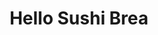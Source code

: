 ---
layout: place
title: "Hello Sushi Brea"
permalink: /california/placentia/hello-sushi-brea.html
stateAbbr: CA
stateName: California
cityName: Placentia
place_id: ChIJ440OB9fV3IARw3_zQ96YwyY
photos:
  - name: >-
      places/ChIJ440OB9fV3IARw3_zQ96YwyY/photos/AUy1YQ0SHOrXY4haBey1YOLfZN8u6XW05qVsvTurV_jw0dUnrmdlPD_clA7xaJa7_IWsREorsnNqlwdHH6uAxS1TC7bR5NfJJefqHuvEdL4jY6rGJX9WAGSZJkOCBxoBnbpwJqfOOercvddqhLye606Qp5erEev1hjDI6OgYmjtUKfNdJvB-Iw0NH0kK0X88KYJOyBPjzR74N8k0pdmtiMlfRqqZgWJ0RgbgvZy8j79vEBKS5Jb-1upwCgX5GxVCKIagEt8POcuOT7APkjeEd83R7CaYBx6XoOxLnvqK8lVhS0ITGw
    widthPx: 3000
    heightPx: 4000
    authorAttributions:
      - displayName: Hello Sushi Brea
        uri: https://maps.google.com/maps/contrib/105252254143684675822
        photoUri: >-
          https://lh3.googleusercontent.com/a-/ALV-UjUDh-BRzam3_I0Nfx-KEnIXLMr2rA2hlCv8MZmeka40fTaycpE=s100-p-k-no-mo
    flagContentUri: >-
      https://www.google.com/local/imagery/report/?cb_client=maps_api_places.places_api&image_key=!1e10!2sAF1QipM_IxWeTxQem1BZsSdjKumv0KvdPOB05zZySAQ4&hl=en-US
    googleMapsUri: >-
      https://www.google.com/maps/place//data=!3m4!1e2!3m2!1sAF1QipM_IxWeTxQem1BZsSdjKumv0KvdPOB05zZySAQ4!2e10!4m2!3m1!1s0x80dcd5d7070e8de3:0x26c398de43f37fc3
  - name: >-
      places/ChIJ440OB9fV3IARw3_zQ96YwyY/photos/AUy1YQ1A55tbtfbZ7sn6l0Eo3u-JRYME4aNby2G1pj64DaX0ADo1m1P5gZrM2jSWc9G9v9XDfUYB_GrRcjkK3ebgfTQeCRI4AdjQQlC5O7IVJj2a43IVV4mCYrpivrPGp77vqdHE5k30MXWpbyTzchMGTcymWpfusHC8hfmuPt0PdlmDLtLqvNuMdEaBLO2lM3-XvWVoT0YUEbujixafJxRUUPqVGY8Ub1qkCqm8bB0PJLyLC-nUqkyEevbOD7BdIkvj73wzP9ODSmoW9JaI0kscgAnwSY1welbsO7mUGxIda-5QQA
    widthPx: 4000
    heightPx: 2011
    authorAttributions:
      - displayName: Hello Sushi Brea
        uri: https://maps.google.com/maps/contrib/105252254143684675822
        photoUri: >-
          https://lh3.googleusercontent.com/a-/ALV-UjUDh-BRzam3_I0Nfx-KEnIXLMr2rA2hlCv8MZmeka40fTaycpE=s100-p-k-no-mo
    flagContentUri: >-
      https://www.google.com/local/imagery/report/?cb_client=maps_api_places.places_api&image_key=!1e10!2sAF1QipPwKadkx3Loj_BD_gl45ar1lt40wfZu37W4xZlq&hl=en-US
    googleMapsUri: >-
      https://www.google.com/maps/place//data=!3m4!1e2!3m2!1sAF1QipPwKadkx3Loj_BD_gl45ar1lt40wfZu37W4xZlq!2e10!4m2!3m1!1s0x80dcd5d7070e8de3:0x26c398de43f37fc3
  - name: >-
      places/ChIJ440OB9fV3IARw3_zQ96YwyY/photos/AUy1YQ1FA-VJLTGXOzHmrVlk_5CWpSCWld1IjPQb9MvaCdVJ8MRHZ1h9cvvWmNmdkYiB6BDORnTUPc7yVbIt3jAmcx5g13ByLNHnqLhIppKXVbf7fsbWKR6tS4UNXa-6qkQ_72Q3_NYR9VA6eASkA_p8IOgy_nzKlCShUSwnRhfVIMSEd9LG7ar2rkhN_cVNLlRh2mM11VNI7k4NHqJ00pqdT1K4sGDaLCGIL4dFckTPlugF8V5oibH_zLj80YyL8gqcp1grvilsI6D-n7Vv7EiQLhCrRT_o--uJufGb57YV5fqYl58tHKwmKc-yS_D5QT2UT9WW7uIMWgdSmUjr3PZ4zX5_tbgvS4C2u3tFDy1pg9OQKoiqMkqaEhWkhYxFbbxYYN4NOL0tSkcgln041FKt7coDNch_nfzONNqNsR5o36ruAu-v
    widthPx: 3024
    heightPx: 4032
    authorAttributions:
      - displayName: Jacob Sto Domingo
        uri: https://maps.google.com/maps/contrib/105360272264652828471
        photoUri: >-
          https://lh3.googleusercontent.com/a/ACg8ocLWS8NMjisS34nAfIvwCfEtoau6D6rRZIRDVW2oI61BdujJHw=s100-p-k-no-mo
    flagContentUri: >-
      https://www.google.com/local/imagery/report/?cb_client=maps_api_places.places_api&image_key=!1e10!2sCIHM0ogKEICAgIDr8__roQE&hl=en-US
    googleMapsUri: >-
      https://www.google.com/maps/place//data=!3m4!1e2!3m2!1sCIHM0ogKEICAgIDr8__roQE!2e10!4m2!3m1!1s0x80dcd5d7070e8de3:0x26c398de43f37fc3
  - name: >-
      places/ChIJ440OB9fV3IARw3_zQ96YwyY/photos/AUy1YQ01tF1XwrOv4EjjxCSTkMqCsDSm1KS1hSoYWcO9d9ICqCDLfzyIzT-pWcCzzSihYeI7EKd2D1iLKcPx0Ih4VQKcKV73llXCRqsmXFcHVVC556W_XZFMDQWVgW5Lh4zTpm9XNeGhvr8UKYAedpDWly2Bl6AgSAaXfzh27XlklqU_RN2B5Nof9brKq1j81YUPmJbJffCSw_INM-AaQEb9EIoWk8BjG2LfO_HyD1nhSH5Xjw-3aPXo8lJXPjJbLJCn67-8Jhm0vmwtCeeQy6JgdyknjvptiJ0J5fi84o8J3VQ-XxXJ6Dep53SY5R5BFdrsI3OMQdLfwRM2Hu-uG_uYoXwnLL5jWF_uSNYiJxyLR21RV6HHxbwupudEIvHkIMSx4d9C7RFdvu6L-qSf3nVU-_S18QD-E1hZlZUSwSi3lsH0FXIw
    widthPx: 3024
    heightPx: 4032
    authorAttributions:
      - displayName: Daniel Fu
        uri: https://maps.google.com/maps/contrib/115167198964465465982
        photoUri: >-
          https://lh3.googleusercontent.com/a-/ALV-UjXKtm5eClLrFvQXT79DE03oIUOGeSTbEFVEhZduNztAmKZPeuWw=s100-p-k-no-mo
    flagContentUri: >-
      https://www.google.com/local/imagery/report/?cb_client=maps_api_places.places_api&image_key=!1e10!2sCIHM0ogKEICAgIDtrfyV_gE&hl=en-US
    googleMapsUri: >-
      https://www.google.com/maps/place//data=!3m4!1e2!3m2!1sCIHM0ogKEICAgIDtrfyV_gE!2e10!4m2!3m1!1s0x80dcd5d7070e8de3:0x26c398de43f37fc3
  - name: >-
      places/ChIJ440OB9fV3IARw3_zQ96YwyY/photos/AUy1YQ1XpMi07Bb6-uCDqrF36m-8vBLxsuwpChcxSsq9HX0RDeSk2UsoeBV3qrHhLU4fI6aof7AzKEF4AQt7uORyjdDir0i4bpJX5ehwMm5UwgSQnlzgj1ghAhB_rG4ZZEBsqpi0WypnIvbIP56bDG_LZjau_v4OVGZVluHs1G3y26wb4eEyBaHK3wmIM2daKBU0Y_yxg1BA0tke7heARC-e9Ar8No_MDrHNQ2_gik2bk-U8diu7v8cuwg6UH7eaTXO-y2wR3pYtNU6pNE05o9JGtHFTPvDFkGCDH5g-IdEwosj9annkQvxbjIltmiCbROwLN_URq2q8pLgP8CXa-fyPO-u3Fr7Szzm9kHrquDeqZ0y1ltNbdocyLL5VFhMy4OEriqi9gMIs_9iEPEiTQq91WjtxMvSXaoWH97LtJQc6KonZ-s2_p2yaqoM9T2UtpA
    widthPx: 4000
    heightPx: 1800
    authorAttributions:
      - displayName: Gman G
        uri: https://maps.google.com/maps/contrib/101724625645990115909
        photoUri: >-
          https://lh3.googleusercontent.com/a-/ALV-UjVmfSD7c2EjG1iMr_I6nA8nGZkBBqbBJKaFHclY3hAkQKG7f0-L=s100-p-k-no-mo
    flagContentUri: >-
      https://www.google.com/local/imagery/report/?cb_client=maps_api_places.places_api&image_key=!1e10!2sCIABIhADycKzRDGOVmfILoUAB0DT&hl=en-US
    googleMapsUri: >-
      https://www.google.com/maps/place//data=!3m4!1e2!3m2!1sCIABIhADycKzRDGOVmfILoUAB0DT!2e10!4m2!3m1!1s0x80dcd5d7070e8de3:0x26c398de43f37fc3
  - name: >-
      places/ChIJ440OB9fV3IARw3_zQ96YwyY/photos/AUy1YQ3tBk0Kki0fGq-UDb2naIcrovVW2njiB2gAvombjub4lL-0Vz-m9L7pVxqReynqaR8RBN6Y6z5gorcRX6dUJgepoX-UBY8YH4wEoheGK6hGvd2sf5nQHTShhIR1VEUIssvBC8qFYxrLBfq4oUQrJrspjGWifhb5TrcJlc8ZcbRxrbn02A_3TJzIc3jdKS6WdgjRnjQVzwSsySGvqLj4H0GowSkprslK21LUsjfwl5Hc0ddWRZ4IYmjgBlcwdRaQfdjcgCNnhvflQafwbZocVEZOaWIWw0bRes-Y2bLer53nsPh4ALKa24o3_JiDDZkqczU3C9DKlcLuw06aaCF5QB3vLCzYtKQOLlfOntwAQ6bJJ55DuVLWUI4SphUGeKw1S6w8IG-P1NMn7zo4odPCy-M9mpr1x5myBlcZLzqVtdD_xrEx
    widthPx: 4032
    heightPx: 2268
    authorAttributions:
      - displayName: Paul La Capria
        uri: https://maps.google.com/maps/contrib/109150098643143116475
        photoUri: >-
          https://lh3.googleusercontent.com/a-/ALV-UjX0PJP6tXcyzA2pS396lQxy0RV07_iIUpKJCWCLPM3Cv1Sgrtqj=s100-p-k-no-mo
    flagContentUri: >-
      https://www.google.com/local/imagery/report/?cb_client=maps_api_places.places_api&image_key=!1e10!2sCIHM0ogKEICAgIDvksiRuQE&hl=en-US
    googleMapsUri: >-
      https://www.google.com/maps/place//data=!3m4!1e2!3m2!1sCIHM0ogKEICAgIDvksiRuQE!2e10!4m2!3m1!1s0x80dcd5d7070e8de3:0x26c398de43f37fc3
  - name: >-
      places/ChIJ440OB9fV3IARw3_zQ96YwyY/photos/AUy1YQ3IGuJLhSN2EiLEsn5mQGfecJoo5f4FAwCpzgsrLH9pQl0ks-CR3-yu67EPO0Gav5pl3Ns2Dga990_koYE_LIdVffSwp-eCAVwbrBmsEGVZSEULhktcx1DvUXu3tuUWs5RoTsDsTssacUI3lly5dingm-5uJPhvWLTWt9Q_Is9b-H-Gk3Y_J8QGkpTcMVr_on4WwnTrr4uMSVqR_6a3LjD6lFcQF2cSsponkBBhvCutMXUXJUpUsmsfIf0CIKZuJ9S1KfjFkyoVFvFZ8xgyEqXNvJIkZpwK2amSKs09OuEOeh7Hx-Cmw8uVUcoqiVBdb1u1caU89YouDl9H_saZViWwuZv5-Rl28h4qNxsLDqWS0pD3LxN2xVQ49Pqmgi0P1h9vTGYQl12b9La0F8qKd5nVoHAxSfm8DGxYQ-PJoafzvQ
    widthPx: 3024
    heightPx: 4032
    authorAttributions:
      - displayName: Daniel Fu
        uri: https://maps.google.com/maps/contrib/115167198964465465982
        photoUri: >-
          https://lh3.googleusercontent.com/a-/ALV-UjXKtm5eClLrFvQXT79DE03oIUOGeSTbEFVEhZduNztAmKZPeuWw=s100-p-k-no-mo
    flagContentUri: >-
      https://www.google.com/local/imagery/report/?cb_client=maps_api_places.places_api&image_key=!1e10!2sCIHM0ogKEICAgIDtrfy2GQ&hl=en-US
    googleMapsUri: >-
      https://www.google.com/maps/place//data=!3m4!1e2!3m2!1sCIHM0ogKEICAgIDtrfy2GQ!2e10!4m2!3m1!1s0x80dcd5d7070e8de3:0x26c398de43f37fc3
  - name: >-
      places/ChIJ440OB9fV3IARw3_zQ96YwyY/photos/AUy1YQ1xjaintZORqJb0Xd3B5p78eXQkwri3OdLncxVPOeCqmb2_fGTKXlpofA4oTFigHaHaTjznmyLDW5RN4E04UNH1aICoFyqKPDCsVoVY02FibgE43QaqY9ObT0SqOmtLvKzZYoIf7ZRbbJuVN3FecCanGpzeLSxkxtExRJRUnfg6axoexhKGucUCKfS14gAkKlx21cmIxcI7IBuPkBd6mTuXumL6t9zbPeX57-LA_Uh0ybVbWWJnCyG4uNwW5_Y7gVmqc9WPzn27fbIaptIZOLVscnvg4R8f81TYgCSb5vk1E1C60x0lNkM3JIIB838aDaBicbdMdeNnxYErt1HNpsTlEmEq-PiuWSqGAVANcjy6tx-qJj1cqQ31ilGVJfoDXHtvyBu6e6UED2ynhsUeWIadBlqcipyszBvygI_H66xJ2qzPx003jw-q-i6VKkXw
    widthPx: 1800
    heightPx: 4000
    authorAttributions:
      - displayName: Gman G
        uri: https://maps.google.com/maps/contrib/101724625645990115909
        photoUri: >-
          https://lh3.googleusercontent.com/a-/ALV-UjVmfSD7c2EjG1iMr_I6nA8nGZkBBqbBJKaFHclY3hAkQKG7f0-L=s100-p-k-no-mo
    flagContentUri: >-
      https://www.google.com/local/imagery/report/?cb_client=maps_api_places.places_api&image_key=!1e10!2sCIABIhADyc5U1jtCKWfILnMABS4U&hl=en-US
    googleMapsUri: >-
      https://www.google.com/maps/place//data=!3m4!1e2!3m2!1sCIABIhADyc5U1jtCKWfILnMABS4U!2e10!4m2!3m1!1s0x80dcd5d7070e8de3:0x26c398de43f37fc3
  - name: >-
      places/ChIJ440OB9fV3IARw3_zQ96YwyY/photos/AUy1YQ1zL59AS0yHzZw8hkal2K1LEVCKGBqutA07mRpcDZAdOTNiHFReTnF6fPOW1P-8KvPkMdwj-Rd7IxoQD6q92HRBbrRnNyasHhkOClPRYdc5RdyCYZhldhzrLWW7E_7xo-LtRWgAcm7jS4HUI6oV1DbC2OKhqkyoR0fDm851WnujZFulMcdcYCn8syhc9pxjGaScFlnGpEErcgJM2jj4cIHkXGwp9GnJniPTxEHnqgE9qDKBPfV2yZKgdiakE_6MUXcaxXeahwALi6ypiDXNGlrHPUy7vkJkLRIA6tFIBO8moeASFUTlID0K2qRog-v4PrxgtdAnvWplSEQMBkdBpF_zXRe2TRdjEbHlxRlnN-mkcZVcxJuGDiSr3yFAiGYQDflxYc1-JFrPID81PQdQlDo7gW4DM1JKfIbP2otq0E_EUQ
    widthPx: 2268
    heightPx: 4032
    authorAttributions:
      - displayName: ahwan jang
        uri: https://maps.google.com/maps/contrib/103741151573848396916
        photoUri: >-
          https://lh3.googleusercontent.com/a/ACg8ocJKRXNRIxJNrfgTvmYxLOxeV9EMfmcsuA3Nvt8Ist943-DJlw=s100-p-k-no-mo
    flagContentUri: >-
      https://www.google.com/local/imagery/report/?cb_client=maps_api_places.places_api&image_key=!1e10!2sCIHM0ogKEICAgICj_cHRUw&hl=en-US
    googleMapsUri: >-
      https://www.google.com/maps/place//data=!3m4!1e2!3m2!1sCIHM0ogKEICAgICj_cHRUw!2e10!4m2!3m1!1s0x80dcd5d7070e8de3:0x26c398de43f37fc3
  - name: >-
      places/ChIJ440OB9fV3IARw3_zQ96YwyY/photos/AUy1YQ3SVasa8hhg1ofgZHr4TzqfZhc5877Ly2J_qYZjS-Bb9E2VSco5R-rx76LMw8QBL-XoWMMzXLu9XEj3cmJ87doqbpXE6G1RbJpT7wJaFYj4K-GA23uFKgNzmhUEyAmmly66cER-Lm2wTMOtYjjHiWFvzj7nxEQdkAv4Fuh3C5vXrUp3tGmBRX1MbmJ7GmhzXc5gF5VIED1YCqrxDY8611WmisLBLFabF_Hid18oP5gznrv3gew28EaTd6ZdKjiBiFiGwzqI2sn3hwRGG9rtlh83Osdf7XcDEGKqmuZr4SjQA5K9xsim-S1-X1EuVGNMWmu9UD8wh7FE3dOMUadOsqV59CkPROjgENeBdgysXDciHJ2MO2RvUrMZKcdCf5cjs7ma9KexjjabfNEJRFdwhxKwH85szEcP2aTIcPGbyWM
    widthPx: 2184
    heightPx: 4608
    authorAttributions:
      - displayName: Paul Zuniga
        uri: https://maps.google.com/maps/contrib/103369591627062948343
        photoUri: >-
          https://lh3.googleusercontent.com/a-/ALV-UjWSYLmbwDEJi2CO875FUJkuBL67nXjgPYbxWRjlm1fZ3FAIIZA=s100-p-k-no-mo
    flagContentUri: >-
      https://www.google.com/local/imagery/report/?cb_client=maps_api_places.places_api&image_key=!1e10!2sCIHM0ogKEICAgICNhKOyWg&hl=en-US
    googleMapsUri: >-
      https://www.google.com/maps/place//data=!3m4!1e2!3m2!1sCIHM0ogKEICAgICNhKOyWg!2e10!4m2!3m1!1s0x80dcd5d7070e8de3:0x26c398de43f37fc3
address: 1041 E Imperial Hwy, Placentia, CA 92870, USA
street: 1041 E Imperial Hwy
city: Placentia
state: CA
zip: '92870'
country: USA
neighborhood: null
latitude: '33.906296'
longitude: '-117.844502'
accessibility_options:
  wheelchairAccessibleParking: true
  wheelchairAccessibleEntrance: true
  wheelchairAccessibleRestroom: true
  wheelchairAccessibleSeating: true
business_status: OPERATIONAL
name: Hello Sushi Brea
google_maps_links:
  directionsUri: >-
    https://www.google.com/maps/dir//''/data=!4m7!4m6!1m1!4e2!1m2!1m1!1s0x80dcd5d7070e8de3:0x26c398de43f37fc3!3e0
  placeUri: https://maps.google.com/?cid=2793244274290032579
  writeAReviewUri: >-
    https://www.google.com/maps/place//data=!4m3!3m2!1s0x80dcd5d7070e8de3:0x26c398de43f37fc3!12e1
  reviewsUri: >-
    https://www.google.com/maps/place//data=!4m4!3m3!1s0x80dcd5d7070e8de3:0x26c398de43f37fc3!9m1!1b1
  photosUri: >-
    https://www.google.com/maps/place//data=!4m3!3m2!1s0x80dcd5d7070e8de3:0x26c398de43f37fc3!10e5
primary_type: Japanese Restaurant
opening_hours:
  regular: null
  current: null
secondary_opening_hours:
  regular:
    weekdayDescriptions: null
    type: null
  current:
    weekdayDescriptions: null
    type: null
phone: null
price_level: null
price_range: null
rating: null
rating_count: 0
website: null
description: null
reviews: null
parking_options: null
payment_options: null
allow_dogs: null
curbside_pickup: null
delivery: null
dine_in: null
good_for_children: null
good_for_groups: null
good_for_sports: null
live_music: null
menu_for_children: null
outdoor_seating: null
reservable: null
restroom: null
serves_beer: null
serves_breakfast: null
serves_brunch: null
serves_cocktails: null
serves_coffee: null
serves_dinner: null
serves_dessert: null
serves_lunch: null
serves_vegetarian_food: null
serves_wine: null
takeout: null
slug: Hello-Sushi-Brea

---